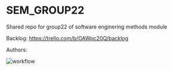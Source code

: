 # SEM_GROUP22

Shared repo for group22 of software enginering methods module

Backlog: https://trello.com/b/OAWpc20Q/backlog

 Authors:

![workflow](https://github.com/40511028/SEM_GROUP22/actions/workflows/main.yml/badge.svg)